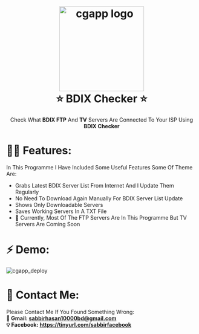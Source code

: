 <h1 align="center">
  <img alt="cgapp logo" src="https://i.ibb.co/sv4wv02/The-BDIX-Checker-ICON-1.png" width="224px"/><br/>
  ⭐️ BDIX Checker ⭐️
</h1>
<p align="center">Check What <b>BDIX FTP</b> And <b>TV</b> Servers Are Connected To Your ISP Using <b>BDIX Checker</b></p>

# 👨‍💻 Features:

In This Programme I Have Included Some Useful Features Some Of Theme Are:

- Grabs Latest BDIX Server List From Internet And I Update Them Regularly
- No Need To Download Again Manually For BDIX Server List Update
- Shows Only Downloadable Servers
- Saves Working Servers In A TXT File
- 🚨 Currently, Most Of The FTP Servers Are In This Programme But TV Servers Are Coming Soon

# ⚡️ Demo:
![cgapp_deploy](http://g.recordit.co/8K6hQYFdnA.gif)

# 💛 Contact Me:
Please Contact Me If You Found Something Wrong: <br/>
<b>📧 Gmail: sabbirhasan10000bd@gmail.com</b> <br/>
<b>💡 Facebook: https://tinyurl.com/sabbirfacebook</b>
